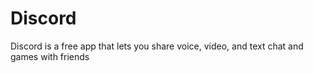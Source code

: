 # Discord
Discord is a free app that lets you share voice, video, and text chat and games with friends

